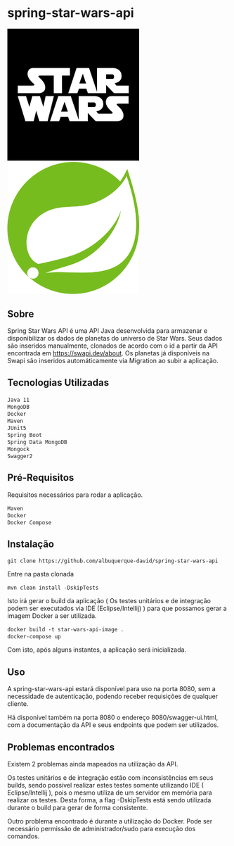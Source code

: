 # spring-star-wars-api

![alt text](star_wars_logo.png)
<img src="spring.png" style="width:300px">

## Sobre

Spring Star Wars API é uma API Java desenvolvida para armazenar e disponibilizar os dados de planetas do universo de Star Wars. Seus dados são inseridos manualmente, clonados de acordo com o id a partir da API encontrada em https://swapi.dev/about. Os planetas já disponíveis na Swapi são inseridos automáticamente via Migration ao subir a aplicação.

## Tecnologias Utilizadas

```
Java 11
MongoDB
Docker
Maven
JUnit5
Spring Boot
Spring Data MongoDB
Mongock
Swagger2
``` 

## Pré-Requisitos

Requisitos necessários para rodar a aplicação.

```
Maven
Docker
Docker Compose
```

## Instalação

```
git clone https://github.com/albuquerque-david/spring-star-wars-api
```

Entre na pasta clonada

```
mvn clean install -DskipTests
```

Isto irá gerar o build da aplicação ( Os testes unitários e de integração podem ser executados via IDE (Eclipse/Intellij) ) para que possamos gerar a imagem Docker a ser utilizada.

```
docker build -t star-wars-api-image .
docker-compose up
```

Com isto, após alguns instantes, a aplicação será inicializada. 

## Uso

A spring-star-wars-api estará disponível para uso na porta 8080, sem a necessidade de autenticação, podendo receber requisições de qualquer cliente.

Há disponível também na porta 8080 o endereço 8080/swagger-ui.html, com a documentação da API e seus endpoints que podem ser utilizados.

## Problemas encontrados

Existem 2 problemas ainda mapeados na utilização da API.

Os testes unitários e de integração estão com inconsistências em seus builds, sendo possível realizar estes testes somente utilizando IDE ( Eclipse/Intellij ), pois o mesmo utiliza de um servidor em memória para realizar os testes. Desta forma, a flag -DskipTests está sendo utilizada durante o build para gerar de forma consistente.

Outro problema encontrado é durante a utilização do Docker. Pode ser necessário permissão de administrador/sudo para execução dos comandos.



